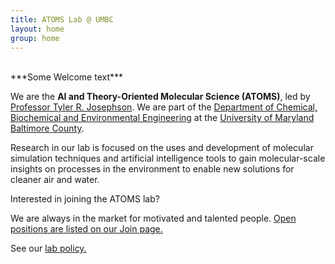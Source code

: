 ```yaml
---
title: ATOMS Lab @ UMBC
layout: home
group: home
---
```

<br>
***Some Welcome text***

We are the **AI and Theory-Oriented Molecular Science (ATOMS)**, led by [Professor Tyler R. Josephson](https://cbee.umbc.edu/josephson/). We are part of the [Department of Chemical, Biochemical and Environmental Engineering](https://https://cbee.umbc.edu/) at the [University of Maryland Baltimore County](https://www.umbc.edu).



Research in our lab is focused on the uses and development of molecular simulation techniques and artificial intelligence tools to gain molecular-scale insights on processes in the environment to enable new solutions for cleaner air and water.


Interested in joining the ATOMS lab? <br>

We are always in the market for motivated and talented people. <a href="{{ site.url }}/join">Open positions are listed on our Join page.</a> <br>


See our <a href="{{ site.url }}/compact/">lab policy.</a>



